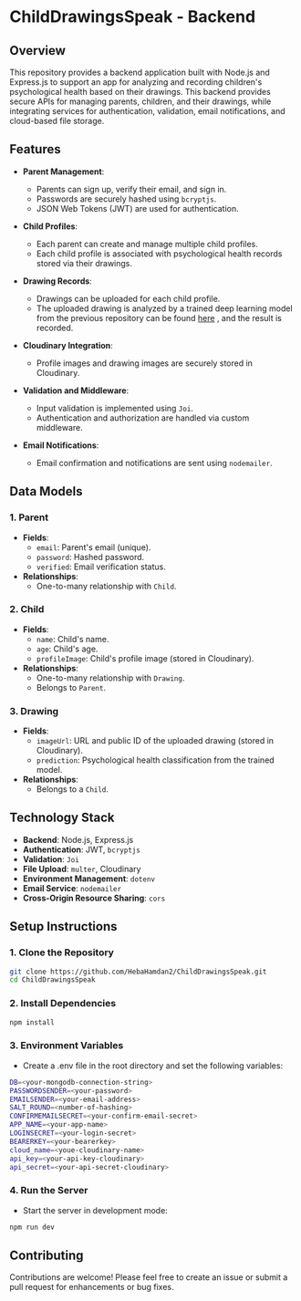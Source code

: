 # ChildDrawingsSpeak - Backend
## Overview
This repository provides a backend application built with Node.js and Express.js to support an app for analyzing and recording children's psychological health based on their drawings. This backend provides secure APIs for managing parents, children, and their drawings, while integrating services for authentication, validation, email notifications, and cloud-based file storage.

## Features

- **Parent Management**:
  - Parents can sign up, verify their email, and sign in.
  - Passwords are securely hashed using `bcryptjs`.
  - JSON Web Tokens (JWT) are used for authentication.

- **Child Profiles**:
  - Each parent can create and manage multiple child profiles.
  - Each child profile is associated with psychological health records stored via their drawings.

- **Drawing Records**:
  - Drawings can be uploaded for each child profile.
  - The uploaded drawing is analyzed by a trained deep learning model from the previous repository can be found [here](https://github.com/HebaHamdan2/ChildDrawingClassifier-api) , and the result is recorded.

- **Cloudinary Integration**:
  - Profile images and drawing images are securely stored in Cloudinary.

- **Validation and Middleware**:
  - Input validation is implemented using `Joi`.
  - Authentication and authorization are handled via custom middleware.

- **Email Notifications**:
  - Email confirmation and notifications are sent using `nodemailer`.

## Data Models

### 1. **Parent**
- **Fields**:
  - `email`: Parent's email (unique).
  - `password`: Hashed password.
  - `verified`: Email verification status.
- **Relationships**:
  - One-to-many relationship with `Child`.

### 2. **Child**
- **Fields**:
  - `name`: Child's name.
  - `age`: Child's age.
  - `profileImage`: Child's profile image (stored in Cloudinary).
- **Relationships**:
  - One-to-many relationship with `Drawing`.
  - Belongs to `Parent`.

### 3. **Drawing**
- **Fields**:
  - `imageUrl`: URL and public ID of the uploaded drawing (stored in Cloudinary).
  - `prediction`: Psychological health classification from the trained model.
- **Relationships**:
  - Belongs to a `Child`.

## Technology Stack

- **Backend**: Node.js, Express.js
- **Authentication**: JWT, `bcryptjs`
- **Validation**: `Joi`
- **File Upload**: `multer`, Cloudinary
- **Environment Management**: `dotenv`
- **Email Service**: `nodemailer`
- **Cross-Origin Resource Sharing**: `cors`

## Setup Instructions

### 1. Clone the Repository
```bash
git clone https://github.com/HebaHamdan2/ChildDrawingsSpeak.git
cd ChildDrawingsSpeak
```
### 2. Install Dependencies
```bash
npm install
```
### 3. Environment Variables
 - Create a .env file in the root directory and set the following variables:
```bash
DB=<your-mongodb-connection-string>
PASSWORDSENDER=<your-password>
EMAILSENDER=<your-email-address>
SALT_ROUND=<number-of-hashing>
CONFIRMEMAILSECRET=<your-confirm-email-secret>
APP_NAME=<your-app-name>
LOGINSECRET=<your-login-secret>
BEARERKEY=<your-bearerkey>
cloud_name=<youe-cloudinary-name>
api_key=<your-api-key-cloudinary>
api_secret=<your-api-secret-cloudinary>
```
### 4. Run the Server
 - Start the server in development mode:
```bash
npm run dev
```
## Contributing

Contributions are welcome! Please feel free to create an issue or submit a pull request for enhancements or bug fixes.
